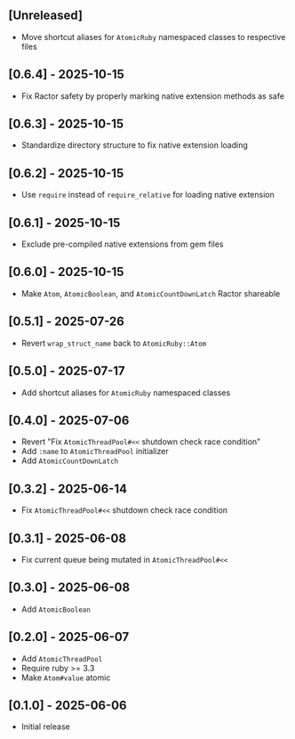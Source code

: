 ## [Unreleased]

- Move shortcut aliases for `AtomicRuby` namespaced classes to respective files

## [0.6.4] - 2025-10-15

- Fix Ractor safety by properly marking native extension methods as safe

## [0.6.3] - 2025-10-15

- Standardize directory structure to fix native extension loading

## [0.6.2] - 2025-10-15

- Use `require` instead of `require_relative` for loading native extension

## [0.6.1] - 2025-10-15

- Exclude pre-compiled native extensions from gem files

## [0.6.0] - 2025-10-15

- Make `Atom`, `AtomicBoolean`, and `AtomicCountDownLatch` Ractor shareable

## [0.5.1] - 2025-07-26

- Revert `wrap_struct_name` back to `AtomicRuby::Atom`

## [0.5.0] - 2025-07-17

- Add shortcut aliases for `AtomicRuby` namespaced classes

## [0.4.0] - 2025-07-06

- Revert "Fix `AtomicThreadPool#<<` shutdown check race condition"
- Add `:name` to `AtomicThreadPool` initializer
- Add `AtomicCountDownLatch`

## [0.3.2] - 2025-06-14

- Fix `AtomicThreadPool#<<` shutdown check race condition

## [0.3.1] - 2025-06-08

- Fix current queue being mutated in `AtomicThreadPool#<<`

## [0.3.0] - 2025-06-08

- Add `AtomicBoolean`

## [0.2.0] - 2025-06-07

- Add `AtomicThreadPool`
- Require ruby >= 3.3
- Make `Atom#value` atomic

## [0.1.0] - 2025-06-06

- Initial release
